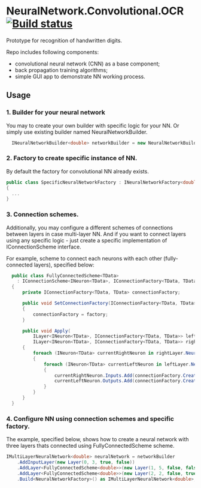 # NeuralNetwork.Convolutional.OCR [![Build status](https://ci.appveyor.com/api/projects/status/qmsystqp5rsntkep?svg=true)](https://ci.appveyor.com/project/spzSource/neuralnetwork-convolutional-ocr)
Prototype for recognition of handwritten digits.

Repo includes following components:
- convolutional neural network (CNN) as a base component;
- back propagation training algorithms;
- simple GUI app to demonstrate NN working process.

## Usage
### 1. Builder for your neural network
You may to create your own builder with specific logic for your NN. Or simply use existing builder named NeuralNetworkBuilder.
```cs
  INeuralNetworkBuilder<double> networkBuilder = new NeuralNetworkBuilder<double>();
```

### 2. Factory to create specific instance of NN.
By default the factory for convolutional NN already exists.
```cs
public class SpecificNeuralNetworkFactory : INeuralNetworkFactory<double>
{
  ...
}
```

### 3. Connection schemes.
Additionally, you may configure a different schemes of connections between layers in case multi-layer NN.
And if you want to connect layers using any specific logic - just create a specific implementation of  IConnectionScheme interface.

For example, scheme to connect each neurons with each other (fully-connected layers), specified below:
```cs
  public class FullyConnectedScheme<TData> 
    : IConnectionScheme<INeuron<TData>, IConnectionFactory<TData, TData>>
  {
      private IConnectionFactory<TData, TData> connectionFactory;

      public void SetConnectionFactory(IConnectionFactory<TData, TData> factory)
      {
          connectionFactory = factory;
      }

      public void Apply(
          ILayer<INeuron<TData>, IConnectionFactory<TData, TData>> leftLayer, 
          ILayer<INeuron<TData>, IConnectionFactory<TData, TData>> rightLayer)
      {
          foreach (INeuron<TData> currentRightNeuron in rightLayer.Neurons)
          {
              foreach (INeuron<TData> currentLeftNeuron in leftLayer.Neurons)
              {
                  currentRightNeuron.Inputs.Add(connectionFactory.Create(currentLeftNeuron));
                  currentLeftNeuron.Outputs.Add(connectionFactory.Create(currentRightNeuron));
              }
          }
      }
  }
```

### 4. Configure NN using connection schemes and specific factory.
The example, specified below, shows how to create a neural network with three layers thats connected using FullyConnectedScheme scheme.
```cs
IMultiLayerNeuralNetwork<double> neuralNetwork = networkBuilder
    .AddInputLayer(new Layer(0, 3, true, false))
    .AddLayer<FullyConnectedScheme<double>>(new Layer(1, 5, false, false))
    .AddLayer<FullyConnectedScheme<double>>(new Layer(2, 2, false, true))
    .Build<NeuralNetworkFactory>() as IMultiLayerNeuralNetwork<double>;
```
